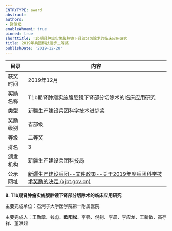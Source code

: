 ```yaml
---
ENTRYTYPE: award
abstract: 
authors:
- 欧阳松
enableWhoami: true
pinned: true
shorttitle: T1b期肾肿瘤实施腹腔镜下肾部分切除术的临床应用研究
title: 2019年兵团科技进步二等奖
publishDate: '2019-12-28'
---
```


| 目录     | 内容                                                                                                                                |
|----------|-------------------------------------------------------------------------------------------------------------------------------------|
| 获奖时间 | 2019年12月                                                                                                                          |
| 奖励名称 | T1b期肾肿瘤实施腹腔镜下肾部分切除术的临床应用研究                                                                                   |
| 类型     | 新疆生产建设兵团科学技术进步奖                                                                                                      |
| 奖励级别 | 省部级                                                                                                                              |
| 等级     | 二等奖                                                                                                                              |
| 排名     | 3                                                                                                                                   |
| 颁发机构 | 新疆生产建设兵团科技局                                                                                                              |
| 公示网址 | [新疆生产建设兵团\--文件政策\--关于2019年度兵团科学技术奖励的决定 (xjbt.gov.cn)](http://www.xjbt.gov.cn/c/2020-01-16/7320397.shtml) |

**8. T1b期肾肿瘤实施腹腔镜下肾部分切除术的临床应用研究**

主要完成单位：石河子大学医学院第一附属医院

主要完成人：王勤章、钱彪、**欧阳松**、李强、倪钊、李晨、李应龙、王新敏、高存祥、董洪超
